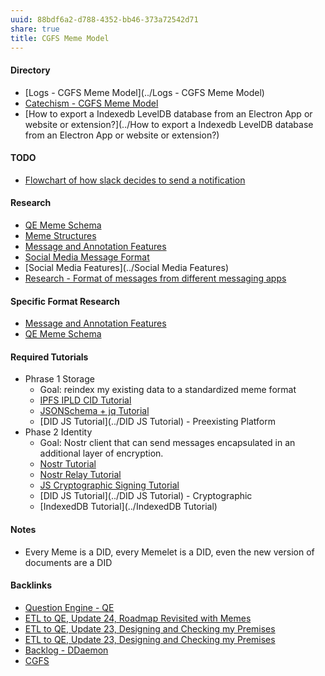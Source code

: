 ```yaml
---
uuid: 88bdf6a2-d788-4352-bb46-373a72542d71
share: true
title: CGFS Meme Model
---
```

#### Directory

* [Logs - CGFS Meme Model](../Logs - CGFS Meme Model)
* [Catechism - CGFS Meme Model](../f8a441e8-67b1-4672-9dad-a1ad8ed192a2)
* [How to export a Indexedb LevelDB database from an Electron App or website or extension?](../How to export a Indexedb LevelDB database from an Electron App or website or extension?)

#### TODO

* [Flowchart of how slack decides to send a notification](https://www.linkedin.com/posts/alexxubyte_systemdesign-coding-interviewtips-activity-7162124559159148544-RciG?utm_source=share&utm_medium=member_desktop)

#### Research

* [QE Meme Schema](../5be0be92-f274-43f4-bdde-4cec676ab084)
* [Meme Structures](../18e9f505-d972-4314-83cd-2fa8e20e00da)
* [Message and Annotation Features](../6552b8a8-8811-4f7d-b9ea-79973bb7babd)
* [Social Media Message Format](../ea6dd9c4-c148-4631-af5f-63ffe73fceb3)
* [Social Media Features](../Social Media Features)
* [Research - Format of messages from different messaging apps](../6af8ae27-bf2e-4228-aaba-d28f82f4e329)

#### Specific Format Research

* [Message and Annotation Features](../6552b8a8-8811-4f7d-b9ea-79973bb7babd)
* [QE Meme Schema](../5be0be92-f274-43f4-bdde-4cec676ab084)

#### Required Tutorials

* Phrase 1 Storage
	* Goal: reindex my existing data to a standardized meme format
	* [IPFS IPLD CID Tutorial](../100d6889-e83d-4967-bec2-7e9424d8cd24)
	* [JSONSchema + jq Tutorial](../24e80f52-8991-4499-b02c-e313131904d0)
	* [DID JS Tutorial](../DID JS Tutorial) - Preexisting Platform
* Phase 2 Identity
	* Goal: Nostr client that can send messages encapsulated in an additional layer of encryption.
	* [Nostr Tutorial](../d0d2eb3c-a491-462a-ba23-bcc03246f837)
	* [Nostr Relay Tutorial](../c7866777-9a38-45b0-9cb6-2bf757879e17)
	* [JS Cryptographic Signing Tutorial](../be82e67e-13f4-4c86-b3ec-b32852c54e2b)
	* [DID JS Tutorial](../DID JS Tutorial) - Cryptographic
	* [IndexedDB Tutorial](../IndexedDB Tutorial)

#### Notes

* Every Meme is a DID, every Memelet is a DID, even the new version of documents are a DID

#### Backlinks

* [Question Engine - QE](/cc5cc49d-f554-4f29-b31a-b8789688e6a3)
* [ETL to QE, Update 24, Roadmap Revisited with Memes](/89c90b4a-2065-4b58-93eb-107794ed8671)
* [ETL to QE, Update 23, Designing and Checking my Premises](/2bd9365f-daba-418c-bbe8-3aed2804909d)
* [ETL to QE, Update 23, Designing and Checking my Premises](/2bd9365f-daba-418c-bbe8-3aed2804909d)
* [Backlog - DDaemon](/b9cd3e8b-1727-4a22-9332-90b42b5a7ffb)
* [CGFS](/6ca740f7-9928-4997-9cc1-2cc6db297117)
